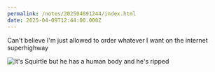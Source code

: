 ```yaml
---
permalink: /notes/202504091244/index.html
date: 2025-04-09T12:44:00.000Z
---
```


Can't believe I'm just allowed to order whatever I want on the internet superhighway 

![It's Squirtle but he has a human body and he's ripped](https://cdn.rknight.me/site/2025/squirtle-daddy.jpg)